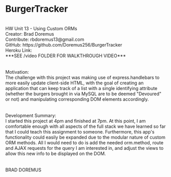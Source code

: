 # BurgerTracker
<br>
HW Unit 13 - Using Custom ORMs
<br>
Creator: Brad Doremus
<br>
Contribute: rbdoremus13@gmail.com
<br>
GitHub: https://github.com/Doremus256/BurgerTracker
<br>
Heroku Link: 
<br>
***SEE /video FOLDER FOR WALKTHROUGH VIDEO***
<br>
<br>
<br>
Motivation: 
<br>
The challenge with this project was making use of express.handlebars to more easily update client-side HTML, with the goal of creating an application that can keep track of a list with a single identifying attribute (whether the burgers brought in via MySQL are to be deemed "Devoured" or not) and manipulating corresponding DOM elements accordingly. 
<br>
<br>
<br>
Development Summary:
<br>
I started this project at 4pm and finished at 7pm. At this point, I am comfortable enough with all aspects of the full stack we have learned so far that I could teach this assignment to someone. Furthermore, this app's functionality could easily be expanded due to the modular nature of custom ORM methods. All I would need to do is add the needed orm.method, route and AJAX requests for the query I am interested in, and adjust the views to allow this new info to be displayed on the DOM. 
<br>
<br>
<br>
BRAD DOREMUS

